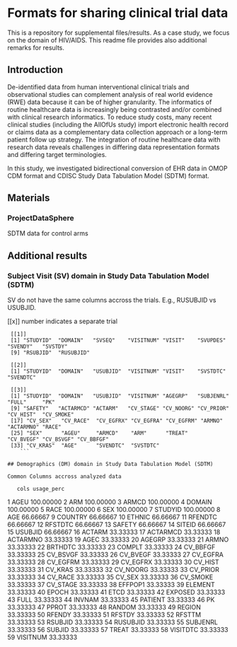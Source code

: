 # Formats for sharing clinical trial data 

This is a repository for supplemental files/results.
As a case study, we focus on the domain of HIV/AIDS.
This readme file provides also additional remarks for results.
 

## Introduction
De-identified data from human interventional clinical trials and observational studies can complement analysis of real world evidence (RWE) data because it can be of higher granularity. The informatics of routine healthcare data is increasingly being contrasted and/or combined with clinical research informatics. To reduce study costs, many recent clinical studies (including the AllOfUs study) import electronic health record or claims data as a complementary data collection approach or a long-term patient follow up strategy. The integration of routine healthcare data with research data reveals challenges in differing data representation formats and differing target terminologies.

In this study, we investigated bidirectional conversion of EHR data in OMOP CDM format and CDISC Study Data Tabulation Model (SDTM) format.


## Materials
### ProjectDataSphere

SDTM data for control arms 

## Additional results

### Subject Visit (SV) domain in Study Data Tabulation Model (SDTM)

SV do not have the same columns accross the trials. E.g., RUSUBJID vs USUBJID.

[[x]] number indicates a separate trial

```
 [[1]]
 [1] "STUDYID"  "DOMAIN"   "SVSEQ"    "VISITNUM" "VISIT"    "SVUPDES"  "SVENDY"   "SVSTDY"
 [9] "RSUBJID"  "RUSUBJID"

 [[2]]
 [1] "STUDYID"  "DOMAIN"   "USUBJID"  "VISITNUM" "VISIT"    "SVSTDTC"  "SVENDTC"

 [[3]]
 [1] "STUDYID"  "DOMAIN"   "USUBJID"  "VISITNUM" "AGEGRP"   "SUBJENRL" "FULL"     "PK"
 [9] "SAFETY"   "ACTARMCD" "ACTARM"   "CV_STAGE" "CV_NOORG" "CV_PRIOR" "CV_HIST"  "CV_SMOKE"
 [17] "CV_SEX"   "CV_RACE"  "CV_EGFRX" "CV_EGFRA" "CV_EGFRM" "ARMNO"    "ACTARMNO" "RACE"
 [25] "SEX"      "AGEU"     "ARMCD"    "ARM"      "TREAT"    "CV_BVEGF" "CV_BSVGF" "CV_BBFGF"
 [33] "CV_KRAS"  "AGE"      "SVENDTC"  "SVSTDTC"
	```

## Demographics (DM) domain in Study Data Tabulation Model (SDTM)

Common Columns accross analyzed data

```
       cols usage_perc
1      AGEU  100.00000
2       ARM  100.00000
3     ARMCD  100.00000
4    DOMAIN  100.00000
5      RACE  100.00000
6       SEX  100.00000
7   STUDYID  100.00000
8       AGE   66.66667
9   COUNTRY   66.66667
10   ETHNIC   66.66667
11  RFENDTC   66.66667
12  RFSTDTC   66.66667
13   SAFETY   66.66667
14   SITEID   66.66667
15  USUBJID   66.66667
16   ACTARM   33.33333
17 ACTARMCD   33.33333
18 ACTARMNO   33.33333
19     AGEC   33.33333
20   AGEGRP   33.33333
21    ARMNO   33.33333
22  BRTHDTC   33.33333
23   COMPLT   33.33333
24 CV_BBFGF   33.33333
25 CV_BSVGF   33.33333
26 CV_BVEGF   33.33333
27 CV_EGFRA   33.33333
28 CV_EGFRM   33.33333
29 CV_EGFRX   33.33333
30  CV_HIST   33.33333
31  CV_KRAS   33.33333
32 CV_NOORG   33.33333
33 CV_PRIOR   33.33333
34  CV_RACE   33.33333
35   CV_SEX   33.33333
36 CV_SMOKE   33.33333
37 CV_STAGE   33.33333
38  EFFPOP1   33.33333
39  ELEMENT   33.33333
40    EPOCH   33.33333
41     ETCD   33.33333
42  EXPOSED   33.33333
43     FULL   33.33333
44   INVNAM   33.33333
45  PATIENT   33.33333
46       PK   33.33333
47    PPROT   33.33333
48   RANDOM   33.33333
49   REGION   33.33333
50   RFENDY   33.33333
51   RFSTDY   33.33333
52   RFSTTM   33.33333
53  RSUBJID   33.33333
54 RUSUBJID   33.33333
55 SUBJENRL   33.33333
56   SUBJID   33.33333
57    TREAT   33.33333
58 VISITDTC   33.33333
59 VISITNUM   33.33333
```